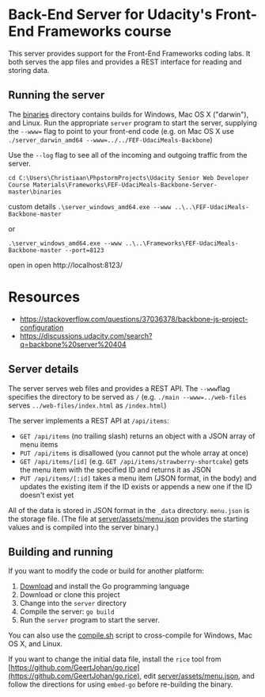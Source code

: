 # Back-End Server for Udacity's Front-End Frameworks course

This server provides support for the Front-End Frameworks coding labs. It both
serves the app files and provides a REST interface for reading and storing data.

## Running the server

The [binaries](./binaries) directory contains builds for Windows, Mac OS X
("darwin"), and Linux. Run the appropriate `server` program to start the server,
supplying the `--www=` flag to point to your front-end code (e.g. on Mac OS X use
`./server_darwin_amd64 --www=../../FEF-UdaciMeals-Backbone`)

Use the `--log` flag to see all of the incoming and outgoing traffic
from the server.

`cd C:\Users\Christiaan\PhpstormProjects\Udacity Senior Web Developer Course Materials\Frameworks\FEF-UdaciMeals-Backbone-Server-master\binaries`

custom details `.\server_windows_amd64.exe --www ..\..\FEF-UdaciMeals-Backbone-master`

or

`.\server_windows_amd64.exe --www ..\..\Frameworks\FEF-UdaciMeals-Backbone-master --port=8123`

open in open http://localhost:8123/

# Resources
* https://stackoverflow.com/questions/37036378/backbone-js-project-configuration
* https://discussions.udacity.com/search?q=backbone%20server%20404

## Server details

The server serves web files and provides a REST API. The `--www`flag
specifies the directory to be served as `/` (e.g. `./main --www=../web-files`
serves `../web-files/index.html` as `/index.html`)

The server implements a REST API at `/api/items`:
* `GET /api/items` (no trailing slash) returns an object with a JSON array of menu items
* `PUT /api/items` is disallowed (you cannot put the whole array at once)
* `GET /api/items/[id]` (e.g. `GET /api/items/strawberry-shortcake`) gets the
menu item with the specified ID and returns it as JSON
* `PUT /api/items/[:id]` takes a menu item (JSON format, in the body) and
updates the existing item if the ID exists or appends a new one if the ID
doesn't exist yet

All of the data is stored in JSON format in the `_data` directory. `menu.json`
is the storage file. (The file at [server/assets/menu.json](./server/assets/menu.json)
provides the starting values and is compiled into the server binary.)

## Building and running

If you want to modify the code or build for another platform:

1. [Download](https://golang.org/dl/) and install the Go programming language
2. Download or clone this project
3. Change into the `server` directory
3. Compile the server: `go build`
4. Run the `server` program to start the server.

You can also use the [compile.sh](./compile.sh) script to cross-compile for
Windows, Mac OS X, and Linux.

If you want to change the initial data file, install the `rice` tool from
[https://github.com/GeertJohan/go.rice](https://github.com/GeertJohan/go.rice),
edit [server/assets/menu.json](./server/assets/menu.json), and follow the
directions for using `embed-go` before re-building the binary.
